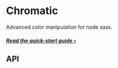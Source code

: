 # Chromatic
Advanced color manipulation for node sass.

##### [Read the quick-start guide &rsaquo;](README.md)

## API

